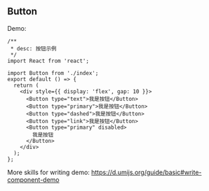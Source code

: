 ## Button

Demo:

```tsx
/**
 * desc: 按钮示例
 */
import React from 'react';

import Button from './index';
export default () => {
  return (
    <div style={{ display: 'flex', gap: 10 }}>
      <Button type="text">我是按钮</Button>
      <Button type="primary">我是按钮</Button>
      <Button type="dashed">我是按钮</Button>
      <Button type="link">我是按钮</Button>
      <Button type="primary" disabled>
        我是按钮
      </Button>
    </div>
  );
};
```

More skills for writing demo: https://d.umijs.org/guide/basic#write-component-demo
